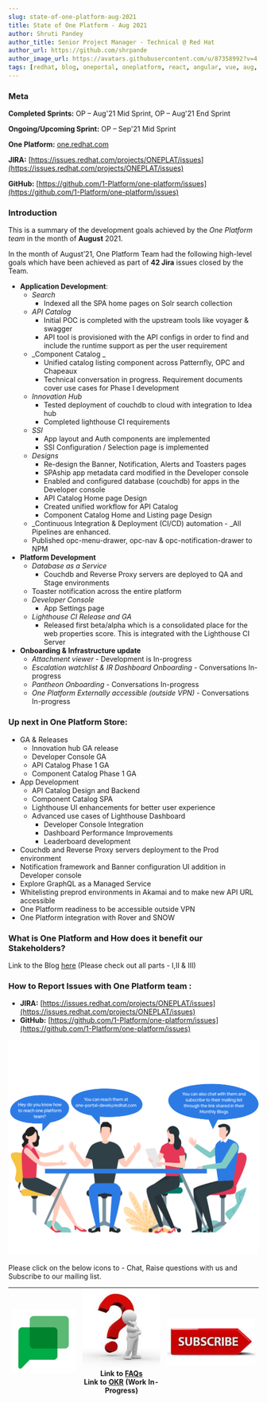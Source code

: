 ```yaml
---
slug: state-of-one-platform-aug-2021
title: State of One Platform - Aug 2021
author: Shruti Pandey
author_title: Senior Project Manager - Technical @ Red Hat
author_url: https://github.com/shrpande
author_image_url: https://avatars.githubusercontent.com/u/87358992?v=4
tags: [redhat, blog, oneportal, oneplatform, react, angular, vue, aug, update]
---
```

### Meta
**Completed Sprints:** OP – Aug'21 Mid Sprint, OP – Aug'21 End Sprint

**Ongoing/Upcoming Sprint:** OP – Sep'21 Mid Sprint

**One Platform:** [one.redhat.com](https://one.redhat.com)

**JIRA:** [https://issues.redhat.com/projects/ONEPLAT/issues](https://issues.redhat.com/projects/ONEPLAT/issues)

**GitHub:** [https://github.com/1-Platform/one-platform/issues](https://github.com/1-Platform/one-platform/issues)

### Introduction
This is a summary of the development goals achieved by the _One Platform team_ in the month of **August** 2021.

In the month of August’21, One Platform Team had the following high-level goals which have been achieved as part of **42 Jira** issues closed by the Team.

* **Application Development**:
    * _Search_
        * Indexed all the SPA home pages on Solr search collection
    * _API Catalog_
        * Initial POC is completed with the upstream tools like voyager & swagger
        * API tool is provisioned with the API configs in order to find and include the runtime support as per the user requirement
    * _Component Catalog _
        * Unified catalog listing component across Patternfly, OPC and Chapeaux
        * Technical conversation in progress. Requirement documents cover use cases for Phase I development
    * _Innovation Hub_
        * Tested deployment of couchdb to cloud with integration to Idea hub
        * Completed lighthouse CI requirements
    * _SSI_
        * App layout and Auth components are implemented
        * SSI Configuration / Selection page is implemented
    * _Designs_
        * Re-design the Banner, Notification, Alerts and Toasters pages
        * SPAship app metadata card modified in the Developer console
        * Enabled and configured database (couchdb) for apps in the Developer console
        * API Catalog Home page Design
        * Created unified workflow for API Catalog
        * Component Catalog Home and Listing page Design
    * _Continuous Integration & Deployment (CI/CD) automation - _All Pipelines are enhanced.
    * Published opc-menu-drawer, opc-nav & opc-notification-drawer to NPM
* **Platform Development**
    * _Database as a Service_
        * Couchdb and Reverse Proxy servers are deployed to QA and Stage environments
    * Toaster notification across the entire platform
    * _Developer Console_
        * App Settings page
    * _Lighthouse CI Release and GA_
        * Released first beta/alpha which is a consolidated place for the web properties score. This is integrated with the Lighthouse CI Server
* **Onboarding & Infrastructure update**
    * _Attachment viewer_ - Development is In-progress
    * _Escalation watchlist & IR Dashboard Onboarding_ - Conversations In-progress
    * _Pantheon Onboarding_ - Conversations In-progress
    * _One Platform Externally accessible (outside VPN)_ - Conversations In-progress

### Up next in One Platform Store: ###

* GA & Releases
    * Innovation hub GA release
    * Developer Console GA
    * API Catalog Phase 1 GA
    * Component Catalog Phase 1 GA
* App Development
    * API Catalog Design and Backend
    * Component Catalog SPA
    * Lighthouse UI enhancements for better user experience
    * Advanced use cases of Lighthouse Dashboard
        * Developer Console Integration
        * Dashboard Performance Improvements
        * Leaderboard development
* Couchdb and Reverse Proxy servers deployment to the Prod environment
* Notification framework and Banner configuration UI addition in Developer console
* Explore GraphQL as a Managed Service
* Whitelisting preprod environments in Akamai and to make new API URL accessible
* One Platform readiness to be accessible outside VPN
* One Platform integration with Rover and SNOW


### What is One Platform and How does it benefit our Stakeholders? ###
Link to the Blog [here](https://source.redhat.com/groups/public/exd-digital-experience-platforms/exd_digital_experience_platforms_dxp_blog/part_i_why_one_platform_to_host_your_applications) (Please check out all parts - I,II & III)


### How to Report Issues with One Platform team : ###

   * **JIRA:** [https://issues.redhat.com/projects/ONEPLAT/issues](https://issues.redhat.com/projects/ONEPLAT/issues)
   * **GitHub:** [https://github.com/1-Platform/one-platform/issues](https://github.com/1-Platform/one-platform/issues)

![Onboarding Discussion](images/July-blog/onboarding-discussion.png "Onboarding Discussion")

Please click on the below icons to - Chat, Raise questions with us and Subscribe to our mailing list.

| [![Chat](images/July-blog/chat.png "Chat")](https://mail.google.com/chat/u/0/#chat/space/AAAAF4M7oZE)	| [![Questions](images/July-blog/questions.jpeg "Questions")](mailto:one-platform-devs@redhat.com)<br/>Link to [FAQs](https://one.redhat.com/get-started/docs/faqs)<br/> Link to [OKR](https://docs.google.com/spreadsheets/d/1L2shcuhCxVGUIFtWkh7Ft1ulNarq-zjatu-JqeONX4U/edit#gid=955345505) (Work In-Progress)	| [![Subscribe](images/July-blog/subscribe.jpeg "Subscribe")](https://post-office.corp.redhat.com/mailman/listinfo/one-portal) 	|
|---	|---	|---	|
